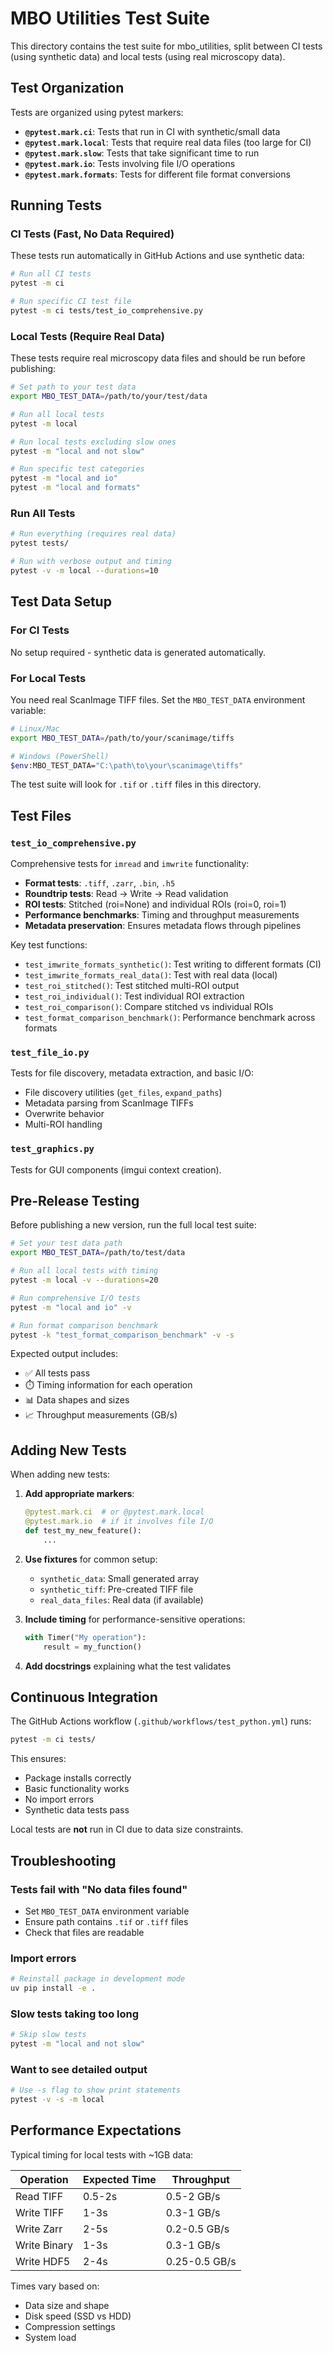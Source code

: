 # MBO Utilities Test Suite

This directory contains the test suite for mbo_utilities, split between CI tests (using synthetic data) and local tests (using real microscopy data).

## Test Organization

Tests are organized using pytest markers:

- **`@pytest.mark.ci`**: Tests that run in CI with synthetic/small data
- **`@pytest.mark.local`**: Tests that require real data files (too large for CI)
- **`@pytest.mark.slow`**: Tests that take significant time to run
- **`@pytest.mark.io`**: Tests involving file I/O operations
- **`@pytest.mark.formats`**: Tests for different file format conversions

## Running Tests

### CI Tests (Fast, No Data Required)

These tests run automatically in GitHub Actions and use synthetic data:

```bash
# Run all CI tests
pytest -m ci

# Run specific CI test file
pytest -m ci tests/test_io_comprehensive.py
```

### Local Tests (Require Real Data)

These tests require real microscopy data files and should be run before publishing:

```bash
# Set path to your test data
export MBO_TEST_DATA=/path/to/your/test/data

# Run all local tests
pytest -m local

# Run local tests excluding slow ones
pytest -m "local and not slow"

# Run specific test categories
pytest -m "local and io"
pytest -m "local and formats"
```

### Run All Tests

```bash
# Run everything (requires real data)
pytest tests/

# Run with verbose output and timing
pytest -v -m local --durations=10
```

## Test Data Setup

### For CI Tests
No setup required - synthetic data is generated automatically.

### For Local Tests
You need real ScanImage TIFF files. Set the `MBO_TEST_DATA` environment variable:

```bash
# Linux/Mac
export MBO_TEST_DATA=/path/to/your/scanimage/tiffs

# Windows (PowerShell)
$env:MBO_TEST_DATA="C:\path\to\your\scanimage\tiffs"
```

The test suite will look for `.tif` or `.tiff` files in this directory.

## Test Files

### `test_io_comprehensive.py`
Comprehensive tests for `imread` and `imwrite` functionality:

- **Format tests**: `.tiff`, `.zarr`, `.bin`, `.h5`
- **Roundtrip tests**: Read → Write → Read validation
- **ROI tests**: Stitched (roi=None) and individual ROIs (roi=0, roi=1)
- **Performance benchmarks**: Timing and throughput measurements
- **Metadata preservation**: Ensures metadata flows through pipelines

Key test functions:
- `test_imwrite_formats_synthetic()`: Test writing to different formats (CI)
- `test_imwrite_formats_real_data()`: Test with real data (local)
- `test_roi_stitched()`: Test stitched multi-ROI output
- `test_roi_individual()`: Test individual ROI extraction
- `test_roi_comparison()`: Compare stitched vs individual ROIs
- `test_format_comparison_benchmark()`: Performance benchmark across formats

### `test_file_io.py`
Tests for file discovery, metadata extraction, and basic I/O:

- File discovery utilities (`get_files`, `expand_paths`)
- Metadata parsing from ScanImage TIFFs
- Overwrite behavior
- Multi-ROI handling

### `test_graphics.py`
Tests for GUI components (imgui context creation).

## Pre-Release Testing

Before publishing a new version, run the full local test suite:

```bash
# Set your test data path
export MBO_TEST_DATA=/path/to/test/data

# Run all local tests with timing
pytest -m local -v --durations=20

# Run comprehensive I/O tests
pytest -m "local and io" -v

# Run format comparison benchmark
pytest -k "test_format_comparison_benchmark" -v -s
```

Expected output includes:
- ✅ All tests pass
- ⏱️ Timing information for each operation
- 📊 Data shapes and sizes
- 📈 Throughput measurements (GB/s)

## Adding New Tests

When adding new tests:

1. **Add appropriate markers**:
   ```python
   @pytest.mark.ci  # or @pytest.mark.local
   @pytest.mark.io  # if it involves file I/O
   def test_my_new_feature():
       ...
   ```

2. **Use fixtures** for common setup:
   - `synthetic_data`: Small generated array
   - `synthetic_tiff`: Pre-created TIFF file
   - `real_data_files`: Real data (if available)

3. **Include timing** for performance-sensitive operations:
   ```python
   with Timer("My operation"):
       result = my_function()
   ```

4. **Add docstrings** explaining what the test validates

## Continuous Integration

The GitHub Actions workflow (`.github/workflows/test_python.yml`) runs:

```bash
pytest -m ci tests/
```

This ensures:
- Package installs correctly
- Basic functionality works
- No import errors
- Synthetic data tests pass

Local tests are **not** run in CI due to data size constraints.

## Troubleshooting

### Tests fail with "No data files found"
- Set `MBO_TEST_DATA` environment variable
- Ensure path contains `.tif` or `.tiff` files
- Check that files are readable

### Import errors
```bash
# Reinstall package in development mode
uv pip install -e .
```

### Slow tests taking too long
```bash
# Skip slow tests
pytest -m "local and not slow"
```

### Want to see detailed output
```bash
# Use -s flag to show print statements
pytest -v -s -m local
```

## Performance Expectations

Typical timing for local tests with ~1GB data:

| Operation | Expected Time | Throughput |
|-----------|--------------|------------|
| Read TIFF | 0.5-2s | 0.5-2 GB/s |
| Write TIFF | 1-3s | 0.3-1 GB/s |
| Write Zarr | 2-5s | 0.2-0.5 GB/s |
| Write Binary | 1-3s | 0.3-1 GB/s |
| Write HDF5 | 2-4s | 0.25-0.5 GB/s |

Times vary based on:
- Data size and shape
- Disk speed (SSD vs HDD)
- Compression settings
- System load
